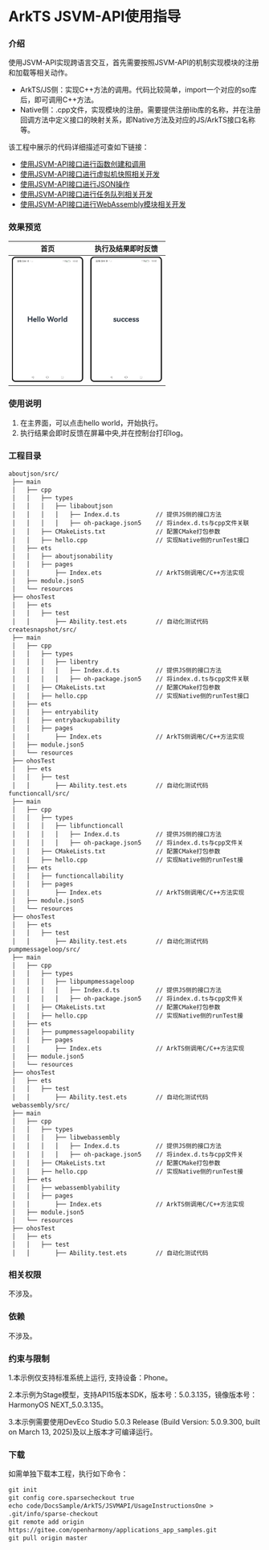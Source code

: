 # ArkTS JSVM-API使用指导

### 介绍

使用JSVM-API实现跨语言交互，首先需要按照JSVM-API的机制实现模块的注册和加载等相关动作。

- ArkTS/JS侧：实现C++方法的调用。代码比较简单，import一个对应的so库后，即可调用C++方法。
- Native侧：.cpp文件，实现模块的注册。需要提供注册lib库的名称，并在注册回调方法中定义接口的映射关系，即Native方法及对应的JS/ArkTS接口名称等。

该工程中展示的代码详细描述可查如下链接：

- [使用JSVM-API接口进行函数创建和调用](https://docs.openharmony.cn/pages/v5.0/zh-cn/application-dev/napi/use-jsvm-function-call.md)
- [使用JSVM-API接口进行虚拟机快照相关开发](https://docs.openharmony.cn/pages/v5.0/zh-cn/application-dev/napi/use-jsvm-create-snapshot.md)
- [使用JSVM-API接口进行JSON操作](https://docs.openharmony.cn/pages/v5.0/zh-cn/application-dev/napi/use-jsvm-about-JSON.md)
- [使用JSVM-API接口进行任务队列相关开发](https://docs.openharmony.cn/pages/v5.0/zh-cn/application-dev/napi/use-jsvm-execute_tasks.md)
- [使用JSVM-API接口进行WebAssembly模块相关开发](https://docs.openharmony.cn/pages/v5.0/zh-cn/application-dev/napi/use-jsvm-about-wasm.md)

### 效果预览

|                                   首页                                   |                            执行及结果即时反馈                            |
| :----------------------------------------------------------------------: | :----------------------------------------------------------------------: |
| <img src="./screenshots/UsageInstructionsOne_1.png" style="zoom:33%;" /> | <img src="./screenshots/UsageInstructionsOne_2.png" style="zoom:33%;" /> |

### 使用说明

1. 在主界面，可以点击hello world，开始执行。
2. 执行结果会即时反馈在屏幕中央,并在控制台打印log。

### 工程目录

```
aboutjson/src/
 ├── main
 │   ├── cpp
 │   │   ├── types
 │   │   │   ├── libaboutjson
 │   │   │   │   ├── Index.d.ts          // 提供JS侧的接口方法
 │   │   │   │   ├── oh-package.json5 	 // 将index.d.ts与cpp文件关联
 │   │   ├── CMakeLists.txt              // 配置CMake打包参数
 │   │   ├── hello.cpp                   // 实现Native侧的runTest接口
 │   ├── ets
 │   │   ├── aboutjsonability
 │   │   ├── pages
 │   │       ├── Index.ets               // ArkTS侧调用C/C++方法实现
 │   ├── module.json5
 │   └── resources
 ├── ohosTest
 │   ├── ets
 │   │   ├── test
 │   │       ├── Ability.test.ets        // 自动化测试代码
createsnapshot/src/
 ├── main
 │   ├── cpp
 │   │   ├── types
 │   │   │   ├── libentry
 │   │   │   │   ├── Index.d.ts          // 提供JS侧的接口方法
 │   │   │   │   ├── oh-package.json5 	 // 将index.d.ts与cpp文件关联
 │   │   ├── CMakeLists.txt              // 配置CMake打包参数
 │   │   ├── hello.cpp                   // 实现Native侧的runTest接口
 │   ├── ets
 │   │   ├── entryability
 │   │   ├── entrybackupability
 │   │   ├── pages
 │   │       ├── Index.ets               // ArkTS侧调用C/C++方法实现
 │   ├── module.json5
 │   └── resources
 ├── ohosTest
 │   ├── ets
 │   │   ├── test
 │   │       ├── Ability.test.ets        // 自动化测试代码
functioncall/src/
 ├── main
 │   ├── cpp
 │   │   ├── types
 │   │   │   ├── libfunctioncall
 │   │   │   │   ├── Index.d.ts          // 提供JS侧的接口方法
 │   │   │   │   ├── oh-package.json5 	 // 将index.d.ts与cpp文件关
 │   │   ├── CMakeLists.txt              // 配置CMake打包参数
 │   │   ├── hello.cpp                   // 实现Native侧的runTest接
 │   ├── ets
 │   │   ├── functioncallability
 │   │   ├── pages
 │   │       ├── Index.ets               // ArkTS侧调用C/C++方法实现
 │   ├── module.json5
 │   └── resources
 ├── ohosTest
 │   ├── ets
 │   │   ├── test
 │   │       ├── Ability.test.ets        // 自动化测试代码
pumpmessageloop/src/
 ├── main
 │   ├── cpp
 │   │   ├── types
 │   │   │   ├── libpumpmessageloop
 │   │   │   │   ├── Index.d.ts          // 提供JS侧的接口方法
 │   │   │   │   ├── oh-package.json5 	 // 将index.d.ts与cpp文件关
 │   │   ├── CMakeLists.txt              // 配置CMake打包参数
 │   │   ├── hello.cpp                   // 实现Native侧的runTest接
 │   ├── ets
 │   │   ├── pumpmessageloopability
 │   │   ├── pages
 │   │       ├── Index.ets               // ArkTS侧调用C/C++方法实现
 │   ├── module.json5
 │   └── resources
 ├── ohosTest
 │   ├── ets
 │   │   ├── test
 │   │       ├── Ability.test.ets        // 自动化测试代码
 webassembly/src/
 ├── main
 │   ├── cpp
 │   │   ├── types
 │   │   │   ├── libwebassembly
 │   │   │   │   ├── Index.d.ts          // 提供JS侧的接口方法
 │   │   │   │   ├── oh-package.json5 	 // 将index.d.ts与cpp文件关
 │   │   ├── CMakeLists.txt              // 配置CMake打包参数
 │   │   ├── hello.cpp                   // 实现Native侧的runTest接
 │   ├── ets
 │   │   ├── webassemblyability
 │   │   ├── pages
 │   │       ├── Index.ets               // ArkTS侧调用C/C++方法实现
 │   ├── module.json5
 │   └── resources
 ├── ohosTest
 │   ├── ets
 │   │   ├── test
 │   │       ├── Ability.test.ets        // 自动化测试代码
```

### 相关权限

不涉及。

### 依赖

不涉及。

### 约束与限制

1.本示例仅支持标准系统上运行, 支持设备：Phone。

2.本示例为Stage模型，支持API15版本SDK，版本号：5.0.3.135，镜像版本号：HarmonyOS NEXT_5.0.3.135。

3.本示例需要使用DevEco Studio 5.0.3 Release (Build Version: 5.0.9.300, built on March 13, 2025)及以上版本才可编译运行。

### 下载

如需单独下载本工程，执行如下命令：

```
git init
git config core.sparsecheckout true
echo code/DocsSample/ArkTS/JSVMAPI/UsageInstructionsOne > .git/info/sparse-checkout
git remote add origin https://gitee.com/openharmony/applications_app_samples.git
git pull origin master
```
